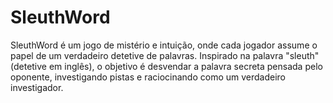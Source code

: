 # SleuthWord
SleuthWord é um jogo de mistério e intuição, onde cada jogador assume o papel de um verdadeiro detetive de palavras. Inspirado na palavra "sleuth" (detetive em inglês), o objetivo é desvendar a palavra secreta pensada pelo oponente, investigando pistas e raciocinando como um verdadeiro investigador.
